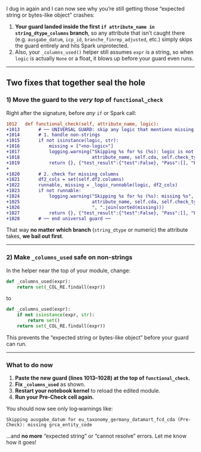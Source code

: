I dug in again and I can now see why you’re still getting those “expected string or bytes-like object” crashes:

1. **Your guard landed inside the first `if attribute_name in string_dtype_columns` branch**, so any attribute that isn’t caught there (e.g. `ausgabe_datum`, `icp_id`, `branche_finrep_adjusted`, etc.) simply skips the guard entirely and hits Spark unprotected.
2. Also, your `_columns_used()` helper still assumes `expr` is a string, so when `logic` is actually `None` or a float, it blows up before your guard even runs.

---

## Two fixes that together seal the hole

### 1) Move the guard to the *very top* of `functional_check`

Right after the signature, before *any* `if` or Spark call:

```diff
1012   def functional_check(self, attribute_name, logic):
+1013       # ── UNIVERSAL GUARD: skip any logic that mentions missing columns or isn’t a string ──
+1014       # 1. handle non-strings
+1015       if not isinstance(logic, str):
+1016           missing = ["<no-logic>"]
+1017           logging.warning("Skipping %s for %s (%s): logic is not a string",
+1018                           attribute_name, self.cda, self.check_type)
+1019           return {}, {"test_result":{"test":False}, "Pass":[], "Fail":[], "Exception": missing}
+
+1020       # 2. check for missing columns
+1021       df2_cols = set(self.df2.columns)
+1022       runnable, missing = _logic_runnable(logic, df2_cols)
+1023       if not runnable:
+1024           logging.warning("Skipping %s for %s (%s): missing %s",
+1025                           attribute_name, self.cda, self.check_type,
+1026                           ", ".join(sorted(missing)))
+1027           return {}, {"test_result":{"test":False}, "Pass":[], "Fail":[], "Exception": missing}
+1028       # ── end universal guard ──
```

That way **no matter which branch** (`string_dtype` or numeric) the attribute takes, **we bail out first**.

---

### 2) Make `_columns_used` safe on non-strings

In the helper near the top of your module, change:

```python
def _columns_used(expr):
    return set(_COL_RE.findall(expr))
```

to

```python
def _columns_used(expr):
    if not isinstance(expr, str):
        return set()
    return set(_COL_RE.findall(expr))
```

This prevents the “expected string or bytes-like object” before your guard can run.

---

### What to do now

1. **Paste the new guard (lines 1013–1028) at the top of `functional_check`.**
2. **Fix `_columns_used`** as shown.
3. **Restart your notebook kernel** to reload the edited module.
4. **Run your Pre-Check cell again.**

You should now see only log‐warnings like:

```
Skipping ausgabe_datum for eu_taxonomy_germany_datamart_fcd_cda (Pre-Check): missing grca_entity_code
```

…and **no more** “expected string” or “cannot resolve” errors. Let me know how it goes!
